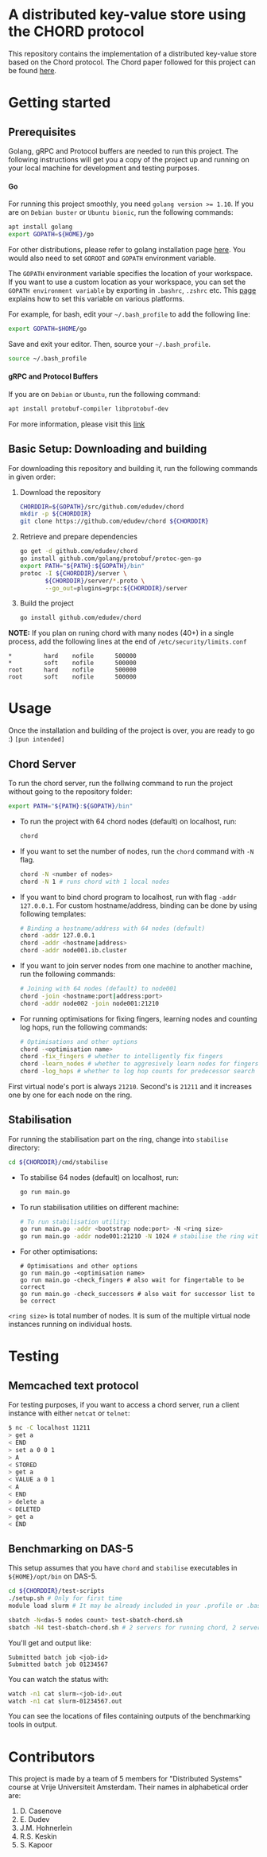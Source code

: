 # A distributed key-value store using the CHORD protocol
This repository contains the implementation of a distributed key-value store based on the Chord protocol. The Chord paper followed for this project can be found [here](https://pdos.csail.mit.edu/papers/chord:sigcomm01/chord_sigcomm.pdf "Chord paper").

# Getting started
## Prerequisites
Golang, gRPC and Protocol buffers are needed to run this project. The following instructions will get you a copy of the project up and running on your local machine for development and testing purposes. 

#### Go
For running this project smoothly, you need `golang version >= 1.10`. If you are on `Debian buster` or `Ubuntu bionic`, run the following commands:

```sh
apt install golang
export GOPATH=${HOME}/go
```
For other distributions, please refer to golang installation page [here](https://golang.org/doc/install "Golang installation page"). You would also need to set `GOROOT` and `GOPATH` environment variable.

The `GOPATH` environment variable specifies the location of your workspace. If you want to use a custom location as your workspace, you can set the `GOPATH environment variable` by exporting in `.bashrc`, `.zshrc` etc. This [page](https://github.com/golang/go/wiki/SettingGOPATH "Setting GOPATH") explains how to set this variable on various platforms.

For example, for bash, edit your `~/.bash_profile` to add the following line:

```sh
export GOPATH=$HOME/go
```
Save and exit your editor. Then, source your `~/.bash_profile`.
```sh
source ~/.bash_profile
```

#### gRPC and Protocol Buffers

If you are on `Debian` or `Ubuntu`, run the following command:

```sh
apt install protobuf-compiler libprotobuf-dev
```
For more information, please visit this [link](https://grpc.io/docs/quickstart/go/ "gRPC installation")

## Basic Setup: Downloading and building

For downloading this repository and building it, run the following commands in given order:

1. Download the repository
    ```sh
    CHORDDIR=${GOPATH}/src/github.com/edudev/chord
    mkdir -p ${CHORDDIR}
    git clone https://github.com/edudev/chord ${CHORDDIR}
    ```

2. Retrieve and prepare dependencies

    ```sh
    go get -d github.com/edudev/chord
    go install github.com/golang/protobuf/protoc-gen-go
    export PATH="${PATH}:${GOPATH}/bin"
    protoc -I ${CHORDDIR}/server \
           ${CHORDDIR}/server/*.proto \
           --go_out=plugins=grpc:${CHORDDIR}/server
    ```
    
3. Build the project
    ```sh
    go install github.com/edudev/chord
    ```

**NOTE:** If you plan on runing chord with many nodes (40+) in a single process, add the following lines at the end of `/etc/security/limits.conf`

```
*         hard    nofile      500000
*         soft    nofile      500000
root      hard    nofile      500000
root      soft    nofile      500000
```

# Usage
Once the installation and building of the project is over, you are ready to go :) `[pun intended]`

## Chord Server
To run the chord server, run the follwing command to run the project without going to the repository folder:

```sh
export PATH="${PATH}:${GOPATH}/bin"
```

- To run the project with 64 chord nodes (default) on localhost, run:
    ```sh
    chord
    ```

- If you want to set the number of nodes, run the `chord` command with `-N` flag.
    ```sh
    chord -N <number of nodes>
    chord -N 1 # runs chord with 1 local nodes
    ```

- If you want to bind chord program to localhost, run with flag `-addr 127.0.0.1`. For custom hostname/address, binding can be done by using following templates:
    ```sh
    # Binding a hostname/address with 64 nodes (default)
    chord -addr 127.0.0.1
    chord -addr <hostname|address>
    chord -addr node001.ib.cluster
    ```
- If you want to join server nodes from one machine to another machine, run the following commands:
    ```sh
    # Joining with 64 nodes (default) to node001
    chord -join <hostname:port|address:port>
    chord -addr node002 -join node001:21210
    ```

- For running optimisations for fixing fingers, learning nodes and counting log hops, run the following commands:
    ```sh
    # Optimisations and other options
    chord -<optimisation name>
    chord -fix_fingers # whether to intelligently fix fingers
    chord -learn_nodes # whether to aggresively learn nodes for fingers
    chord -log_hops # whether to log hop counts for predecessor search
    ```

First virtual node's port is always `21210`. Second's is `21211` and it increases one by one for each node on the ring.

## Stabilisation
For running the stabilisation part on the ring, change into `stabilise` directory:
```sh
cd ${CHORDDIR}/cmd/stabilise
```

- To stabilise 64 nodes (default) on localhost, run:
    ```sh
    go run main.go
    ```

- To run stabilisation utilities on different machine:
    ```sh
    # To run stabilisation utility:
    go run main.go -addr <bootstrap node:port> -N <ring size>
    go run main.go -addr node001:21210 -N 1024 # stabilise the ring with 1024 nodes
    ```

- For other optimisations:
    ```
    # Optimisations and other options
    go run main.go -<optimisation name>
    go run main.go -check_fingers # also wait for fingertable to be correct
    go run main.go -check_successors # also wait for successor list to be correct
    ```

`<ring size>` is total number of nodes. It is sum of the multiple virtual node instances running on individual hosts.

# Testing
## Memcached text protocol
For testing purposes, if you want to access a chord server, run a client instance with either `netcat` or `telnet`:

```sh
$ nc -C localhost 11211
> get a
< END
> set a 0 0 1
> A
< STORED
> get a
< VALUE a 0 1
< A
< END
> delete a
< DELETED
> get a
< END
```

## Benchmarking on DAS-5

This setup assumes that you have `chord` and `stabilise` executables in `${HOME}/opt/bin` on DAS-5.

```sh
cd ${CHORDDIR}/test-scripts
./setup.sh # Only for first time
module load slurm # It may be already included in your .profile or .bashrc file

sbatch -N<das-5 nodes count> test-sbatch-chord.sh
sbatch -N4 test-sbatch-chord.sh # 2 servers for running chord, 2 servers for running benchmarks
```

You'll get and output like:

```
Submitted batch job <job-id>
Submitted batch job 01234567
```

You can watch the status with:

```sh
watch -n1 cat slurm-<job-id>.out
watch -n1 cat slurm-01234567.out
```
You can see the locations of files containing outputs of the benchmarking tools in output.

# Contributors
This project is made by a team of 5 members for "Distributed Systems" course at Vrije Universiteit Amsterdam. Their names in alphabetical order are:

1. D. Casenove
2. E. Dudev
3. J.M. Hohnerlein
4. R.S. Keskin
5. S. Kapoor 
